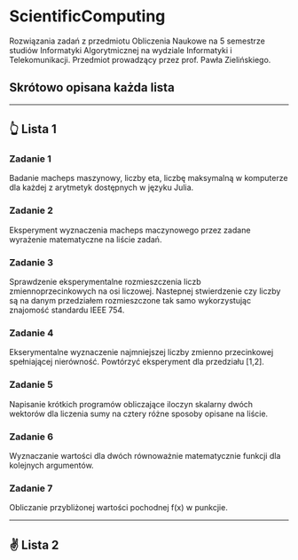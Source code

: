 # ScientificComputing

Rozwiązania zadań z przedmiotu Obliczenia Naukowe na 5 semestrze studiów Informatyki Algorytmicznej na wydziale Informatyki i Telekomunikacji. Przedmiot prowadzący przez prof. Pawła Zielińskiego.

## Skrótowo opisana każda lista

---

## 👆 Lista 1

### Zadanie 1

Badanie macheps maszynowy, liczby eta, liczbę maksymalną w komputerze dla każdej z arytmetyk dostępnych w języku Julia.

### Zadanie 2

Eksperyment wyznaczenia macheps maczynowego przez zadane wyrażenie matematyczne na liście zadań.

### Zadanie 3

Sprawdzenie eksperymentalne rozmieszczenia liczb zmiennoprzecinkowych na osi liczowej. Nastepnej stwierdzenie czy liczby są na danym przedziałem rozmieszczone tak samo wykorzystując znajomość standardu IEEE 754.

### Zadanie 4

Ekserymentalne wyznaczenie najmniejszej liczby zmienno przecinkowej spełniającej nierówność. Powtórzyć eksperyment dla przedziału [1,2].

### Zadanie 5 

Napisanie krótkich programów obliczające iloczyn skalarny dwóch wektorów dla liczenia sumy na cztery różne sposoby opisane na liście.

### Zadanie 6

Wyznaczanie wartości dla dwóch równoważnie matematycznie funkcji dla kolejnych argumentów. 

### Zadanie 7

Obliczanie przybliżonej wartości pochodnej f(x) w punkcjie.

---
 
## ✌️ Lista 2